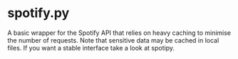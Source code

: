 # spotify.py
A basic wrapper for the Spotify API that relies on heavy caching to minimise the number of requests. Note that sensitive data may be cached in local files. If you want a stable interface take a look at spotipy.
